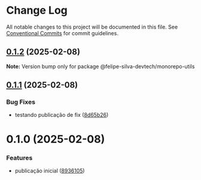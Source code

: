 # Change Log

All notable changes to this project will be documented in this file.
See [Conventional Commits](https://conventionalcommits.org) for commit guidelines.

## [0.1.2](https://github.com/felipe-silva-devtech/monorepo-with-lerna/compare/@felipe-silva-devtech/monorepo-utils@0.1.1...@felipe-silva-devtech/monorepo-utils@0.1.2) (2025-02-08)

**Note:** Version bump only for package @felipe-silva-devtech/monorepo-utils

## [0.1.1](https://github.com/felipe-silva-devtech/monorepo-with-lerna/compare/@felipe-silva-devtech/monorepo-utils@0.1.0...@felipe-silva-devtech/monorepo-utils@0.1.1) (2025-02-08)

### Bug Fixes

- testando publicação de fix ([8d65b26](https://github.com/felipe-silva-devtech/monorepo-with-lerna/commit/8d65b261f53abb04604b9b190cf48bc56b2a0ffd))

# 0.1.0 (2025-02-08)

### Features

- publicação inicial ([8936105](https://github.com/felipe-silva-devtech/monorepo-with-lerna/commit/89361053a0198705b52396e7cf9d98f11af6cf6b))
